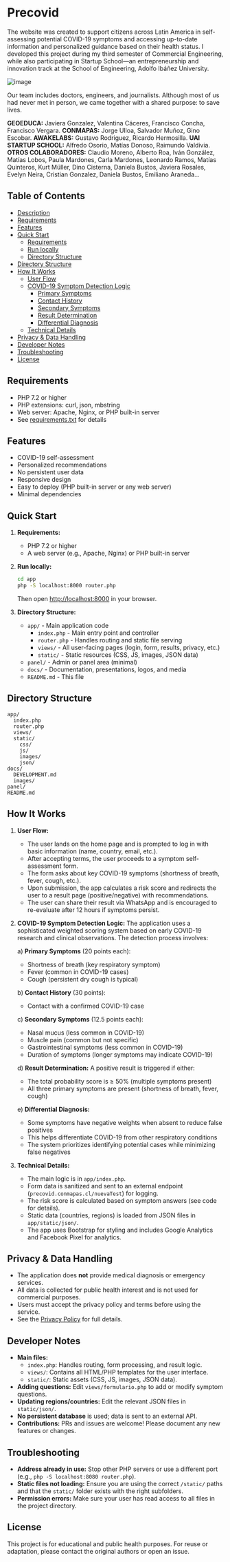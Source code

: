 # Precovid

The website was created to support citizens across Latin America in self-assessing potential COVID-19 symptoms and accessing up-to-date information and personalized guidance based on their health status. I developed this project during my third semester of Commercial Engineering, while also participating in Startup School—an entrepreneurship and innovation track at the School of Engineering, Adolfo Ibáñez University.

![image](https://github.com/user-attachments/assets/4e8c88aa-10b9-4553-ae8b-047a549bcfc0)

<!--
  Project mission, context, and team credits.
-->
Our team includes doctors, engineers, and journalists. Although most of us had never met in person, we came together with a shared purpose: to save lives.

**GEOEDUCA:** Javiera Gonzalez, Valentina Cáceres, Francisco Concha, Francisco Vergara. **CONMAPAS:** Jorge Ulloa, Salvador Muñoz, Gino Escobar. **AWAKELABS:** Gustavo Rodriguez, Ricardo Hermosilla. **UAI STARTUP SCHOOL:** Alfredo Osorio, Matías Donoso, Raimundo Valdivia. **OTROS COLABORADORES:** Claudio Moreno, Alberto Roa, Iván González, Matías Lobos, Paula Mardones, Carla Mardones, Leonardo Ramos, Matías Quinteros, Kurt Müller, Dino Cisterna, Daniela Bustos, Javiera Rosales, Evelyn Neira, Cristian Gonzalez, Daniela Bustos, Emiliano Araneda...

## Table of Contents
- [Description](#description)
- [Requirements](#requirements)
- [Features](#features)
- [Quick Start](#quick-start)
  - [Requirements](#requirements-1)
  - [Run locally](#run-locally)
  - [Directory Structure](#directory-structure-1)
- [Directory Structure](#directory-structure)
- [How It Works](#how-it-works)
  - [User Flow](#user-flow)
  - [COVID-19 Symptom Detection Logic](#covid-19-symptom-detection-logic)
    - [Primary Symptoms](#primary-symptoms)
    - [Contact History](#contact-history)
    - [Secondary Symptoms](#secondary-symptoms)
    - [Result Determination](#result-determination)
    - [Differential Diagnosis](#differential-diagnosis)
  - [Technical Details](#technical-details)
- [Privacy & Data Handling](#privacy--data-handling)
- [Developer Notes](#developer-notes)
- [Troubleshooting](#troubleshooting)
- [License](#license)

<!--
  Main project README. Provides a high-level overview, setup instructions, and developer notes.
-->

## Requirements
- PHP 7.2 or higher
- PHP extensions: curl, json, mbstring
- Web server: Apache, Nginx, or PHP built-in server
- See [requirements.txt](requirements.txt) for details

## Features
- COVID-19 self-assessment
- Personalized recommendations
- No persistent user data
- Responsive design
- Easy to deploy (PHP built-in server or any web server)
- Minimal dependencies

## Quick Start

<!--
  Setup requirements and instructions for running the project locally.
-->
1. **Requirements:**
   - PHP 7.2 or higher
   - A web server (e.g., Apache, Nginx) or PHP built-in server

2. **Run locally:**
   ```sh
   cd app
   php -S localhost:8000 router.php
   ```
   Then open [http://localhost:8000](http://localhost:8000) in your browser.

3. **Directory Structure:**
   - `app/` - Main application code
     - `index.php` - Main entry point and controller
     - `router.php` - Handles routing and static file serving
     - `views/` - All user-facing pages (login, form, results, privacy, etc.)
     - `static/` - Static resources (CSS, JS, images, JSON data)
   - `panel/` - Admin or panel area (minimal)
   - `docs/` - Documentation, presentations, logos, and media
   - `README.md` - This file

## Directory Structure
```
app/
  index.php
  router.php
  views/
  static/
    css/
    js/
    images/
    json/
docs/
  DEVELOPMENT.md
  images/
panel/
README.md
```

## How It Works

<!--
  Explains the user journey and technical details of the app's workflow.
-->
1. **User Flow:**
   - The user lands on the home page and is prompted to log in with basic information (name, country, email, etc.).
   - After accepting terms, the user proceeds to a symptom self-assessment form.
   - The form asks about key COVID-19 symptoms (shortness of breath, fever, cough, etc.).
   - Upon submission, the app calculates a risk score and redirects the user to a result page (positive/negative) with recommendations.
   - The user can share their result via WhatsApp and is encouraged to re-evaluate after 12 hours if symptoms persist.

2. **COVID-19 Symptom Detection Logic:**
   The application uses a sophisticated weighted scoring system based on early COVID-19 research and clinical observations. The detection process involves:

   a) **Primary Symptoms** (20 points each):
   - Shortness of breath (key respiratory symptom)
   - Fever (common in COVID-19 cases)
   - Cough (persistent dry cough is typical)
   
   b) **Contact History** (30 points):
   - Contact with a confirmed COVID-19 case
   
   c) **Secondary Symptoms** (12.5 points each):
   - Nasal mucus (less common in COVID-19)
   - Muscle pain (common but not specific)
   - Gastrointestinal symptoms (less common in COVID-19)
   - Duration of symptoms (longer symptoms may indicate COVID-19)

   d) **Result Determination:**
   A positive result is triggered if either:
   - The total probability score is ≥ 50% (multiple symptoms present)
   - All three primary symptoms are present (shortness of breath, fever, cough)

   e) **Differential Diagnosis:**
   - Some symptoms have negative weights when absent to reduce false positives
   - This helps differentiate COVID-19 from other respiratory conditions
   - The system prioritizes identifying potential cases while minimizing false negatives

3. **Technical Details:**
   - The main logic is in `app/index.php`.
   - Form data is sanitized and sent to an external endpoint (`precovid.conmapas.cl/nuevaTest`) for logging.
   - The risk score is calculated based on symptom answers (see code for details).
   - Static data (countries, regions) is loaded from JSON files in `app/static/json/`.
   - The app uses Bootstrap for styling and includes Google Analytics and Facebook Pixel for analytics.

## Privacy & Data Handling

<!--
  Summarizes privacy policy and data handling for users and developers.
-->
- The application does **not** provide medical diagnosis or emergency services.
- All data is collected for public health interest and is not used for commercial purposes.
- Users must accept the privacy policy and terms before using the service.
- See the [Privacy Policy](app/views/privacidad.php) for full details.

## Developer Notes

<!--
  Key notes for developers, including extension points and contribution guidelines.
-->
- **Main files:**
  - `index.php`: Handles routing, form processing, and result logic.
  - `views/`: Contains all HTML/PHP templates for the user interface.
  - `static/`: Static assets (CSS, JS, images, JSON data).
- **Adding questions:** Edit `views/formulario.php` to add or modify symptom questions.
- **Updating regions/countries:** Edit the relevant JSON files in `static/json/`.
- **No persistent database** is used; data is sent to an external API.
- **Contributions:** PRs and issues are welcome! Please document any new features or changes.

## Troubleshooting
- **Address already in use:** Stop other PHP servers or use a different port (e.g., `php -S localhost:8080 router.php`).
- **Static files not loading:** Ensure you are using the correct `/static/` paths and that the `static/` folder exists with the right subfolders.
- **Permission errors:** Make sure your user has read access to all files in the project directory.

## License

<!--
  Licensing and reuse information.
-->
This project is for educational and public health purposes. For reuse or adaptation, please contact the original authors or open an issue.
